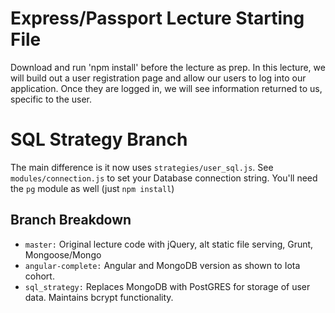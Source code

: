 # Express/Passport Lecture Starting File
Download and run 'npm install' before the lecture as prep. In this lecture, we will build out a user registration page and allow our users to log into our application. Once they are logged in, we will see information returned to us, specific to the user.

# SQL Strategy Branch
The main difference is it now uses ```strategies/user_sql.js```. See ```modules/connection.js``` to set your Database connection string.
You'll need the ```pg``` module as well (just ```npm install```)

## Branch Breakdown
* ```master:``` Original lecture code with jQuery, alt static file serving, Grunt, Mongoose/Mongo
* ```angular-complete:``` Angular and MongoDB version as shown to Iota cohort.
* ```sql_strategy:``` Replaces MongoDB with PostGRES for storage of user data. Maintains bcrypt functionality.
